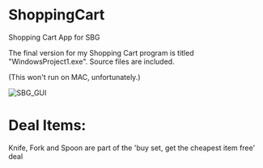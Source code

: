 # ShoppingCart
Shopping Cart App for SBG 

The final version for my Shopping Cart program is titled "WindowsProject1.exe". Source files are included.  


(This won't run on MAC, unfortunately.)

![SBG_GUI](https://user-images.githubusercontent.com/36298236/100332905-e1e8e280-2fc9-11eb-8a5f-9a128220f2bb.PNG)

# Deal Items:
Knife, Fork and Spoon are part of the 'buy set, get the cheapest item free' deal
